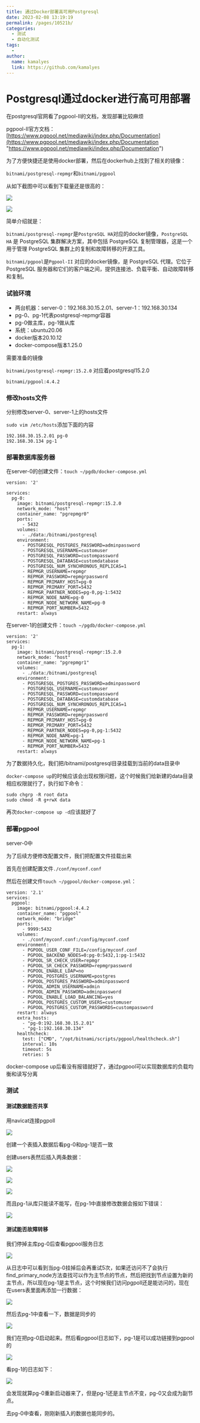 ```yaml
---
title: 通过Docker部署高可用Postgresql
date: 2023-02-08 13:19:19
permalink: /pages/10521b/
categories:
  - 测试
  - 自动化测试
tags:
  - 
author: 
  name: kamalyes
  link: https://github.com/kamalyes
---
```

Postgresql通过docker进行高可用部署
=========================

在postgresql官网看了pgpool-II的文档，发现部署比较麻烦

pgpool-II官方文档：[https://www.pgpool.net/mediawiki/index.php/Documentation](https://www.pgpool.net/mediawiki/index.php/Documentation "https://www.pgpool.net/mediawiki/index.php/Documentation")

为了方便快捷还是使用docker部署，然后在dockerhub上找到了相关的镜像：

`bitnami/postgresql-repmgr`和`bitnami/pgpool`

从如下截图中可以看到下载量还是很高的：

![](../../assets/images/automate/Snipaste_2023-02-18_13-20-30.png)

![](../../assets/images/automate/Snipaste_2023-02-18_13-21-27.png)

简单介绍就是：

`bitnami/postgresql-repmgr`是`PostgreSQL HA`对应的docker镜像，`PostgreSQL HA` 是 PostgreSQL 集群解决方案，其中包括 PostgreSQL 复制管理器，这是一个用于管理 PostgreSQL 集群上的复制和故障转移的开源工具。

`bitnami/pgpool`是`Pgpool-II` 对应的docker镜像，是 PostgreSQL 代理。它位于 PostgreSQL 服务器和它们的客户端之间，提供连接池、负载平衡、自动故障转移和复制。

### 试验环境

- 两台机器：server-0：192.168.30.15.2.01、server-1：192.168.30.134
- pg-0、pg-1代表postgresql-repmgr容器
- pg-0做主库，pg-1做从库
- 系统：ubuntu20.06
- docker版本20.10.12
- docker-compose版本1.25.0

需要准备的镜像

`bitnami/postgresql-repmgr:15.2.0` 对应着postgresql15.2.0

`bitnami/pgpool:4.4.2`

### 修改hosts文件

分别修改server-0、server-1上的hosts文件

`sudo vim /etc/hosts`添加下面的内容

```
192.168.30.15.2.01 pg-0
192.168.30.134 pg-1
```

### 部署数据库服务器

在server-0的创建文件：`touch ~/pgdb/docker-compose.yml`

```
version: '2'

services:
  pg-0:
    image: bitnami/postgresql-repmgr:15.2.0
    network_mode: "host"
    container_name: "pgrepmgr0"
    ports:
      - 5432
    volumes:
      - ./data:/bitnami/postgresql
    environment:
      - POSTGRESQL_POSTGRES_PASSWORD=adminpassword
      - POSTGRESQL_USERNAME=customuser
      - POSTGRESQL_PASSWORD=custompassword
      - POSTGRESQL_DATABASE=customdatabase
      - POSTGRESQL_NUM_SYNCHRONOUS_REPLICAS=1
      - REPMGR_USERNAME=repmgr
      - REPMGR_PASSWORD=repmgrpassword
      - REPMGR_PRIMARY_HOST=pg-0
      - REPMGR_PRIMARY_PORT=5432
      - REPMGR_PARTNER_NODES=pg-0,pg-1:5432
      - REPMGR_NODE_NAME=pg-0
      - REPMGR_NODE_NETWORK_NAME=pg-0
      - REPMGR_PORT_NUMBER=5432
    restart: always
```

在server-1的创建文件：`touch ~/pgdb/docker-compose.yml`

```
version: '2'
services:
  pg-1:
    image: bitnami/postgresql-repmgr:15.2.0
    network_mode: "host"
    container_name: "pgrepmgr1"
    volumes:
      - ./data:/bitnami/postgresql
    environment:
      - POSTGRESQL_POSTGRES_PASSWORD=adminpassword
      - POSTGRESQL_USERNAME=customuser
      - POSTGRESQL_PASSWORD=custompassword
      - POSTGRESQL_DATABASE=customdatabase
      - POSTGRESQL_NUM_SYNCHRONOUS_REPLICAS=1
      - REPMGR_USERNAME=repmgr
      - REPMGR_PASSWORD=repmgrpassword
      - REPMGR_PRIMARY_HOST=pg-0
      - REPMGR_PRIMARY_PORT=5432
      - REPMGR_PARTNER_NODES=pg-0,pg-1:5432
      - REPMGR_NODE_NAME=pg-1
      - REPMGR_NODE_NETWORK_NAME=pg-1
      - REPMGR_PORT_NUMBER=5432
    restart: always
```

为了数据持久化，我们把/bitnami/postgresql目录挂载到当前的data目录中

`docker-compose up`的时候应该会出现权限问题，这个时候我们给新建的data目录相应权限就行了，执行如下命令：

```
sudo chgrp -R root data
sudo chmod -R g+rwX data
```

再次`docker-compose up -d`应该就好了

### 部署pgpool

server-0中

为了后续方便修改配置文件，我们把配置文件挂载出来

首先在创建配置文件`./conf/myconf.conf`

然后在创建文件`touch ~/pgpool/docker-compose.yml`：

```
version: '2.1'
services:
  pgpool:
    image: bitnami/pgpool:4.4.2
    container_name: "pgpool"
    network_mode: "bridge"
    ports:
      - 9999:5432
    volumes:
      - ./conf/myconf.conf:/config/myconf.conf
    environment:
      - PGPOOL_USER_CONF_FILE=/config/myconf.conf
      - PGPOOL_BACKEND_NODES=0:pg-0:5432,1:pg-1:5432
      - PGPOOL_SR_CHECK_USER=repmgr
      - PGPOOL_SR_CHECK_PASSWORD=repmgrpassword
      - PGPOOL_ENABLE_LDAP=no
      - PGPOOL_POSTGRES_USERNAME=postgres
      - PGPOOL_POSTGRES_PASSWORD=adminpassword
      - PGPOOL_ADMIN_USERNAME=admin
      - PGPOOL_ADMIN_PASSWORD=adminpassword
      - PGPOOL_ENABLE_LOAD_BALANCING=yes
      - PGPOOL_POSTGRES_CUSTOM_USERS=customuser
      - PGPOOL_POSTGRES_CUSTOM_PASSWORDS=custompassword
    restart: always
    extra_hosts:
      - "pg-0:192.168.30.15.2.01"
      - "pg-1:192.168.30.134"
    healthcheck:
      test: ["CMD", "/opt/bitnami/scripts/pgpool/healthcheck.sh"]
      interval: 10s
      timeout: 5s
      retries: 5
```

docker-compose up后看没有报错就好了，通过pgpool可以实现数据库的负载均衡和读写分离

### 测试

#### 测试数据能否共享

用navicat连接pgpoll

![](../../assets/images/automate/2556371-20230209162555665-1515579656.png)

创建一个表插入数据后看pg-0和pg-1是否一致

创建users表然后插入两条数据：

![](../../assets/images/automate/2556371-20230209162555366-165919976.png)

![](../../assets/images/automate/2556371-20230209162553877-80831520537.png)

![](../../assets/images/automate/2556371-20230209162553567-525067550.png)

而且pg-1从库只能读不能写，在pg-1中直接修改数据会报如下错误：

![](../../assets/images/automate/2556371-20230209162563021-531591656.png)

#### 测试能否故障转移

我们停掉主库pg-0后查看pgpool服务日志

![](../../assets/images/automate/2556371-20230209162552575-518838975.png)

从日志中可以看到当pg-0挂掉后会再重试5次，如果还访问不了会执行find_primary_node方法查找可以作为主节点的节点，然后把找到节点设置为新的主节点，所以现在pg-1是主节点，这个时候我们访问pgpoll还是能访问的，现在在users表里面再添加一行数据：

![](../../assets/images/automate/2556371-20230209162551706-1377228106.png)

然后去pg-1中查看一下，数据是同步的

![](../../assets/images/automate/2556371-20230209162551336-1762163118.png)

我们在把pg-0启动起来。然后看pgpool日志如下，pg-1是可以成功链接到pgpool的

![](../../assets/images/automate/2556371-20230209162550857-2072920869.png)

看pg-1的日志如下：

![](../../assets/images/automate/2556371-20230209162550231-1351065652.png)

会发现就算pg-0重新启动器来了，但是pg-1还是主节点不变，pg-0又会成为副节点。

去pg-0中查看，刚刚新插入的数据也能同步的。